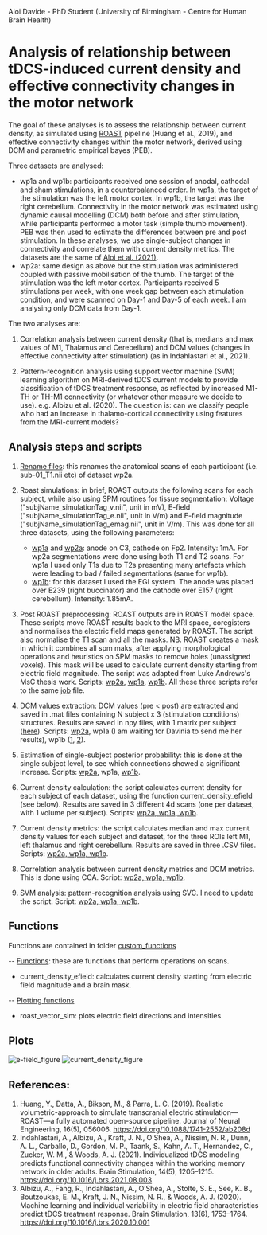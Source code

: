 Aloi Davide - PhD Student (University of Birmingham - Centre for Human Brain Health)

# Analysis of relationship between tDCS-induced current density and effective connectivity changes in the motor network

The goal of these analyses is to assess the relationship between current density, as simulated using [ROAST](https://github.com/andypotatohy/roast#5-outputs-of-roast-software) pipeline (Huang et al., 2019), and effective connectivity changes within the motor network, derived using DCM and parametric empirical bayes (PEB). 

Three datasets are analysed: 
- wp1a and wp1b: participants received one session of anodal, cathodal and sham stimulations, in a counterbalanced order. In wp1a, the target of the stimulation was the left motor cortex. In wp1b, the target was the right cerebellum. Connectivity in the motor network was estimated using dynamic causal modelling (DCM) both before and after stimulation, while participants performed a motor task (simple thumb movement). PEB was then used to estimate the differences between pre and post stimulation. In these analyses, we use single-subject changes in connectivity and correlate them with current density metrics. The datasets are the same of [Aloi et al. (2021)](https://www.sciencedirect.com/science/article/pii/S1053811921010533?via%3Dihub).
- wp2a: same design as above but the stimulation was administered coupled with passive mobilisation of the thumb. The target of the stimulation was the left motor cortex. Participants received 5 stimulations per week, with one week gap between each stimulation condition, and were scanned on Day-1 and Day-5 of each week. I am analysing only DCM data from Day-1.

The two analyses are:
1) Correlation analysis between current density (that is, medians and max values of M1, Thalamus and Cerebellum) and DCM values (changes in effective connectivity after stimulation) (as in Indahlastari et al., 2021).

2) Pattern-recognition analysis using support vector machine (SVM) learning algorithm on MRI-derived tDCS current models to provide classification of tDCS treatment response, as reflected by increased M1-TH or TH-M1 connectivity (or whatever other measure we decide to use). e.g. Albizu et al. (2020). The question is: can we classify people who had an increase in thalamo-cortical connectivity using features from the MRI-current models?

## Analysis steps and scripts

1) [Rename files](https://github.com/Davi93/wp1_2_roast/blob/main/wp2a_roast_1_rename_scans.py): this renames the anatomical scans of each participant (i.e. sub-01_T1.nii etc) of dataset wp2a. 
2) Roast simulations: in brief, ROAST outputs the following scans for each subject, while also using SPM routines for tissue segmentation: Voltage ("subjName_simulationTag_v.nii", unit in mV), E-field ("subjName_simulationTag_e.nii", unit in V/m) and E-field magnitude ("subjName_simulationTag_emag.nii", unit in V/m). This was done for all three datasets, using the following parameters:
   - [wp1a](https://github.com/Davi93/wp1_2_roast/blob/main/wp1a_roast_2_roast_simulation.m) and [wp2a](https://github.com/Davi93/wp1_2_roast/blob/main/wp2a_roast_2_roast_simulation.m): anode on C3,              cathode on Fp2. Intensity: 1mA. For wp2a segmentations were done using both T1 and T2 scans. For        wp1a I used only T1s due to T2s presenting many artefacts which were leading to bad / failed            segmentations (same   for wp1b). 
   - [wp1b](https://github.com/Davi93/wp1_2_roast/blob/main/wp1b_roast_2_roast_simulation.m): for this      dataset I used the EGI system. The anode was placed over E239 (right buccinator) and the cathode        over E157 (right cerebellum). Intensity: 1.85mA. 

3) Post ROAST preprocessing: ROAST outputs are in ROAST model space. These scripts move ROAST results back to the MRI space, coregisters and normalises the electric field maps generated by ROAST. The script also normalise the T1 scan and all the masks. NB. ROAST creates a mask in which it combines all spm maks, after applying morphological operations and heuristics on SPM masks to remove holes (unassigned voxels). This mask will be used to calculate current density starting from electric field magnitude. The script was adapted from Luke Andrews's MsC thesis work. Scripts: [wp2a](https://github.com/Davi93/wp1_2_roast/blob/main/wp2a_roast_3_post_roast_preprocessing.m), [wp1a](https://github.com/Davi93/wp1_2_roast/blob/main/wp1a_roast_3_post_roast_preprocessing.m), [wp1b](https://github.com/Davi93/wp1_2_roast/blob/main/wp1b_roast_3_post_roast_preprocessing.m). All these three scripts refer to the same [job](https://github.com/Davi93/wp1_2_roast/blob/main/wp2a_roast_3_post_roast_preprocessing_job.m) file.
4) DCM values extraction: DCM values (pre < post) are extracted and saved in .mat files containing N subject x 3 (stimulation conditions) structures. Results are saved in npy files, with 1 matrix per subject ([here](https://github.com/Davi93/wp1_2_roast/tree/main/all_dcm_results)). Scripts: [wp2a](https://github.com/Davi93/wp1_2_roast/blob/main/wp2a_roast_4_extract_single_dcms.m), wp1a (I am waiting for Davinia to send me her results), wp1b ([1](https://github.com/Davi93/wp1_2_roast/blob/main/wp1b_roast_4_1_run_and_extract_single_dcms.m), [2](https://github.com/Davi93/wp1_2_roast/blob/main/wp1b_roast_4_2_extract_single_dcms.m)).
5) Estimation of single-subject posterior probability: this is done at the single subject level, to see which connections showed a significant increase. Scripts: [wp2a](https://github.com/Davi93/wp1_2_roast/blob/main/wp2a_roast_5_single_subject_BMA.m), wp1a, [wp1b](https://github.com/Davi93/wp1_2_roast/blob/main/wp1b_roast_5_single_subject_BMA.m). 
6) Current density calculation: the script calculates current density for each subject of each dataset, using the function current_density_efield (see below). Results are saved in 3 different 4d scans (one per dataset, with 1 volume per subject). Scripts: [wp2a, wp1a, wp1b](https://github.com/Davi93/wp1_2_roast/blob/main/wp_all_6_current_density_calculation.ipynb).
7) Current density metrics: the script calculates median and max current density values for each subject and dataset, for the three ROIs left M1, left thalamus and right cerebellum. Results are saved in three .CSV files. Scripts: [wp2a, wp1a, wp1b](https://github.com/Davi93/wp1_2_roast/blob/main/wp_all_7_current_density_metrics.ipynb).
8) Correlation analysis between current density metrics and DCM metrics. This is done using CCA. Script: [wp2a, wp1a, wp1b](https://github.com/Davi93/wp1_2_roast/blob/main/wp_all_8_current_density_cor.ipynb). 
9) SVM analysis: pattern-recognition analysis using SVC. I need to update the script. Script: [wp2a, wp1a, wp1b](https://github.com/Davi93/wp1_2_roast/blob/main/wp_all_roast_9_SVM.ipynb).

## Functions
Functions are contained in folder [custom_functions](https://github.com/Davi93/wp1_2_roast/tree/main/custom_functions)

-- [Functions](https://github.com/Davi93/wp1_2_roast/blob/main/custom_functions/maps_functions.py): these are functions that perform operations on scans.
- current_density_efield: calculates current density starting from electric field magnitude and a brain mask. 

-- [Plotting functions](https://github.com/Davi93/wp1_2_roast/blob/main/custom_functions/plotting_functions.py)
- roast_vector_sim: plots electric field directions and intensities. 

## Plots
![e-field_figure](https://user-images.githubusercontent.com/4202630/149754221-386e4582-4a39-4723-8e4f-cd94f999f839.png)
![current_density_figure](https://user-images.githubusercontent.com/4202630/149754258-0eecab03-5c3a-431a-a19c-42adada65021.png)


## References:
1) Huang, Y., Datta, A., Bikson, M., & Parra, L. C. (2019). Realistic volumetric-approach to simulate transcranial electric stimulation—ROAST—a fully automated open-source pipeline. Journal of Neural Engineering, 16(5), 056006. https://doi.org/10.1088/1741-2552/ab208d
2) Indahlastari, A., Albizu, A., Kraft, J. N., O’Shea, A., Nissim, N. R., Dunn, A. L., Carballo, D., Gordon, M. P., Taank, S., Kahn, A. T., Hernandez, C., Zucker, W. M., & Woods, A. J. (2021). Individualized tDCS modeling predicts functional connectivity changes within the working memory network in older adults. Brain Stimulation, 14(5), 1205–1215. https://doi.org/10.1016/j.brs.2021.08.003
3) Albizu, A., Fang, R., Indahlastari, A., O’Shea, A., Stolte, S. E., See, K. B., Boutzoukas, E. M., Kraft, J. N., Nissim, N. R., & Woods, A. J. (2020). Machine learning and individual variability in electric field characteristics predict tDCS treatment response. Brain Stimulation, 13(6), 1753–1764. https://doi.org/10.1016/j.brs.2020.10.001

